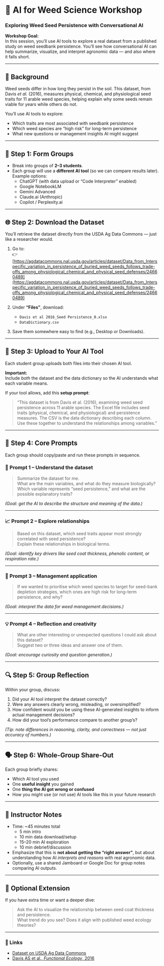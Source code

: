 # 🌱 AI for Weed Science Workshop
### Exploring Weed Seed Persistence with Conversational AI

**Workshop Goal:**  
In this session, you’ll use AI tools to explore a real dataset from a published study on weed seedbank persistence. You’ll see how conversational AI can help summarize, visualize, and interpret agronomic data — and also where it falls short.

---

## 🧩 Background
Weed seeds differ in how long they persist in the soil. This dataset, from Davis *et al.* (2016), measures physical, chemical, and physiological seed traits for 11 arable weed species, helping explain why some seeds remain viable for years while others do not.

You’ll use AI tools to explore:
- Which traits are most associated with seedbank persistence  
- Which weed species are “high risk” for long-term persistence  
- What new questions or management insights AI might suggest  

---

## 👥 Step 1: Form Groups
- Break into groups of **2–3 students**.  
- Each group will use a **different AI tool** (so we can compare results later).  
  Example options:
  - ChatGPT (with data upload or “Code Interpreter” enabled)  
  - Google NotebookLM  
  - Gemini Advanced  
  - Claude.ai (Anthropic)  
  - Copilot / Perplexity.ai  

---

## 🌐 Step 2: Download the Dataset
You’ll retrieve the dataset directly from the USDA Ag Data Commons — just like a researcher would.  

1. Go to:  
   👉 [https://agdatacommons.nal.usda.gov/articles/dataset/Data_from_Interspecific_variation_in_persistence_of_buried_weed_seeds_follows_trade-offs_among_physiological_chemical_and_physical_seed_defenses/24660489](https://agdatacommons.nal.usda.gov/articles/dataset/Data_from_Interspecific_variation_in_persistence_of_buried_weed_seeds_follows_trade-offs_among_physiological_chemical_and_physical_seed_defenses/24660489)

2. Under **“Files”**, download:
   - `Davis et al 2016_Seed Persistence_0.xlsx`
   - `DataDictionary.csv`

3. Save them somewhere easy to find (e.g., Desktop or Downloads).

---

## 🤖 Step 3: Upload to Your AI Tool
Each student group uploads both files into their chosen AI tool.  

**Important:**  
Include *both* the dataset and the data dictionary so the AI understands what each variable means.  

If your tool allows, add this **setup prompt**:  
> “This dataset is from Davis et al. (2016), examining weed seed persistence across 11 arable species. The Excel file includes seed traits (physical, chemical, and physiological) and persistence measures. The CSV is the data dictionary describing each column. Use these together to understand the relationships among variables.”

---

## 💬 Step 4: Core Prompts
Each group should copy/paste and run these prompts in sequence.

### 🧠 Prompt 1 – Understand the dataset
> Summarize the dataset for me.  
> What are the main variables, and what do they measure biologically?  
> Which variable represents “seed persistence,” and what are the possible explanatory traits?

*(Goal: get the AI to describe the structure and meaning of the data.)*

---

### 📈 Prompt 2 – Explore relationships
> Based on this dataset, which seed traits appear most strongly correlated with seed persistence?  
> Explain these relationships in biological terms.

*(Goal: identify key drivers like seed coat thickness, phenolic content, or respiration rate.)*

---

### 🌾 Prompt 3 – Management application
> If we wanted to prioritise which weed species to target for seed-bank depletion strategies, which ones are high risk for long-term persistence, and why?

*(Goal: interpret the data for weed management decisions.)*

---

### 💡 Prompt 4 – Reflection and creativity
> What are other interesting or unexpected questions I could ask about this dataset?  
> Suggest two or three ideas and answer one of them.

*(Goal: encourage curiosity and question generation.)*

---

## 🔍 Step 5: Group Reflection
Within your group, discuss:
1. Did your AI tool interpret the dataset correctly?  
2. Were any answers clearly wrong, misleading, or oversimplified?  
3. How confident would you be using these AI-generated insights to inform actual management decisions?  
4. How did your tool’s performance compare to another group’s?  

*(Tip: note differences in reasoning, clarity, and correctness — not just accuracy of numbers.)*

---

## 🗣️ Step 6: Whole-Group Share-Out
Each group briefly shares:
- Which AI tool you used  
- One **useful insight** you gained  
- One **thing the AI got wrong or confused**  
- How you might use (or not use) AI tools like this in your future research  

---

## 🧭 Instructor Notes
- Time: ~45 minutes total  
  - 5 min intro  
  - 10 min data download/setup  
  - 15–20 min AI exploration  
  - 10 min debrief/discussion  
- Emphasize that this is **not about getting the “right answer”**, but about understanding how AI *interprets and reasons* with real agronomic data.  
- Optionally, use a shared Jamboard or Google Doc for group notes comparing AI outputs.

---

## 🧰 Optional Extension
If you have extra time or want a deeper dive:
> Ask the AI to visualize the relationship between seed coat thickness and persistence.  
> What trend do you see? Does it align with published weed ecology theories?

---

### 📎 Links
- [Dataset on USDA Ag Data Commons](https://agdatacommons.nal.usda.gov/articles/dataset/Data_from_Interspecific_variation_in_persistence_of_buried_weed_seeds_follows_trade-offs_among_physiological_chemical_and_physical_seed_defenses/24660489)  
- [Davis AS et al., *Functional Ecology*, 2016](https://doi.org/10.1111/1365-2435.12661)
